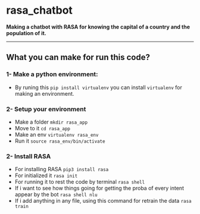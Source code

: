 # rasa_chatbot
**Making a chatbot with RASA for knowing the capital of a country and the population of it.**

----
## What you can make for run this code?

### 1- Make a python environment:
- By runing this `pip install virtualenv` you can install `virtualenv` for making an environment.

### 2- Setup your environment

- Make a folder `mkdir rasa_app`
- Move to it `cd rasa_app`
- Make an env `virtualenv rasa_env`
- Run it  `source rasa_env/bin/activate`

### 2- Install RASA

- For installing RASA `pip3 install rasa`
- For initialized it `rasa init`
- For running it to rest the code by terminal `rasa shell`
- If i want to see how things going for getting the proba of every intent appear by the bot `rasa shell nlu`
- If i add anything in any file, using this command for retrain the data `rasa train`
<!-- - We can make a python file for run custom code as `[actions.py](http://actions.py)` by `rasa run actions` -->
